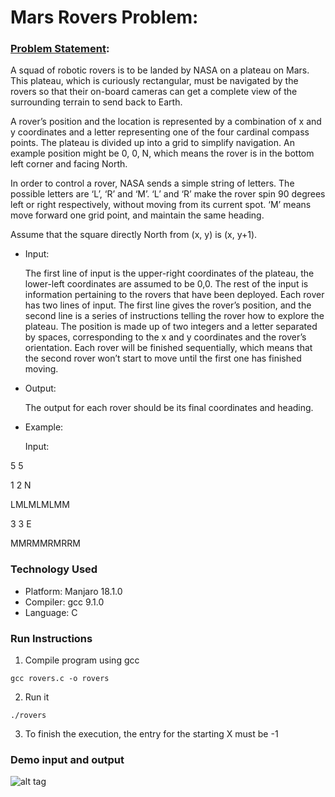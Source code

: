 # Mars Rovers Problem:
### [Problem Statement](https://medium.com/algorithm-and-datastructure/mars-rover-9700e868944c):

A squad of robotic rovers is to be landed by NASA on a plateau on Mars. This plateau, which is curiously rectangular, must be navigated by the rovers so that their on-board cameras can get a complete view of the surrounding terrain to send back to Earth.

A rover’s position and the location is represented by a combination of x and y coordinates and a letter representing one of the four cardinal compass points. The plateau is divided up into a grid to simplify navigation. An example position might be 0, 0, N, which means the rover is in the bottom left corner and facing North.

In order to control a rover, NASA sends a simple string of letters. The possible letters are ‘L’, ‘R’ and ‘M’. ‘L’ and ‘R’ make the rover spin 90 degrees left or right respectively, without moving from its current spot. ‘M’ means move forward one grid point, and maintain the same heading.

Assume that the square directly North from (x, y) is (x, y+1).

* Input:

    The first line of input is the upper-right coordinates of the plateau, the lower-left coordinates are assumed to be 0,0.
    The rest of the input is information pertaining to the rovers that have been deployed. Each rover has two lines of input. The first line gives the rover’s position, and the second line is a series of instructions telling the rover how to explore the plateau.
    The position is made up of two integers and a letter separated by spaces, corresponding to the x and y coordinates and the rover’s orientation.
    Each rover will be finished sequentially, which means that the second rover won’t start to move until the first one has finished moving.

* Output:

    The output for each rover should be its final coordinates and heading.

* Example:

    Input:

5 5

1 2 N

LMLMLMLMM

3 3 E

MMRMMRMRRM

### Technology Used

* Platform: Manjaro 18.1.0
* Compiler: gcc 9.1.0
* Language: C
 
### Run Instructions

1. Compile program using gcc
```
gcc rovers.c -o rovers
```

2. Run it 
```
./rovers
```
3. To finish the execution, the entry for the starting X must be -1

### Demo input and output

![alt tag](http://i.imgur.com/SB1XDb7.png)
